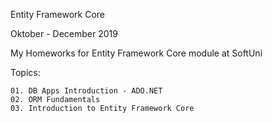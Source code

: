 Entity Framework Core

Oktober - December 2019

My Homeworks for Entity Framework Core module at SoftUni

Topics:

	01. DB Apps Introduction - ADO.NET
	02. ORM Fundamentals
	03. Introduction to Entity Framework Core
	